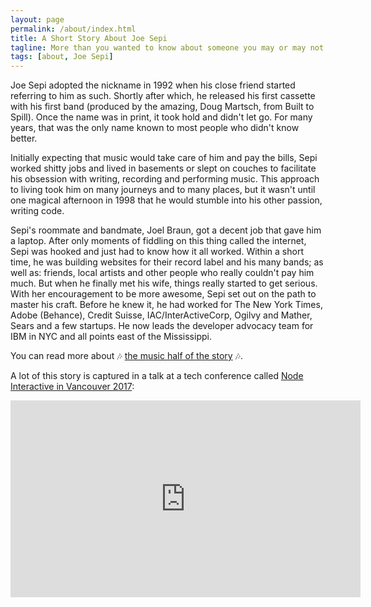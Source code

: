 ```yaml
---
layout: page
permalink: /about/index.html
title: A Short Story About Joe Sepi
tagline: More than you wanted to know about someone you may or may not know
tags: [about, Joe Sepi]
---
```


Joe Sepi adopted the nickname in 1992 when his close friend started referring to him as such. Shortly after which, he released his first cassette with his first band (produced by the amazing, Doug Martsch, from Built to Spill). Once the name was in print, it took hold and didn't let go. For many years, that was the only name known to most people who didn't know better.

Initially expecting that music would take care of him and pay the bills, Sepi worked shitty jobs and lived in basements or slept on couches to facilitate his obsession with writing, recording and performing music. This approach to living took him on many journeys and to many places, but it wasn't until one magical afternoon in 1998 that he would stumble into his other passion, writing code.

Sepi's roommate and bandmate, Joel Braun, got a decent job that gave him a laptop. After only moments of fiddling on this thing called the internet, Sepi was hooked and just had to know how it all worked. Within a short time, he was building websites for their record label and his many bands; as well as: friends, local artists and other people who really couldn't pay him much. But when he finally met his wife, things really started to get serious. With her encouragement to be more awesome, Sepi set out on the path to master his craft. Before he knew it, he had worked for The New York Times, Adobe (Behance), Credit Suisse, IAC/InterActiveCorp, Ogilvy and Mather, Sears and a few startups. He now leads the developer advocacy team for IBM in NYC and all points east of the Mississippi.

You can read more about 🎶 [the music half of the story](/about/music/) 🎶.

A lot of this story is captured in a talk at a tech conference called [Node Interactive in Vancouver 2017](http://events17.linuxfoundation.org/events/node-interactive):

<iframe width="560" height="315" src="https://www.youtube.com/embed/9BDn6HYmgWc" frameborder="0" gesture="media" allow="encrypted-media" allowfullscreen></iframe>

<br>



